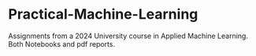 # Practical-Machine-Learning
Assignments from a 2024 University course in Applied Machine Learning. Both Notebooks and pdf reports.
